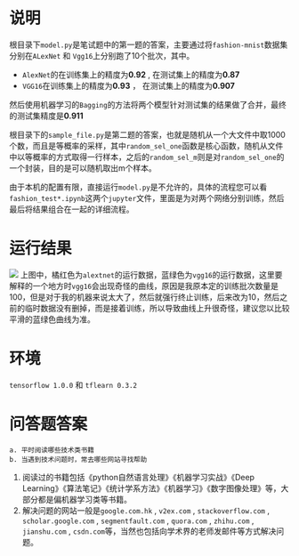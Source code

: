 # 说明
根目录下`model.py`是笔试题中的第一题的答案，主要通过将`fashion-mnist`数据集分别在`ALexNet` 和 `Vgg16`上分别跑了10个批次，其中。

- `AlexNet`的在训练集上的精度为**0.92** , 在测试集上的精度为**0.87** 
- `VGG16`在训练集上的精度为**0.93** ， 在测试集上的精度为**0.907**


然后使用机器学习的`Bagging`的方法将两个模型针对测试集的结果做了合并，最终的测试集精度是**0.911**

根目录下的`sample_file.py`是第二题的答案，也就是随机从一个大文件中取1000个数，而且是等概率的采样，其中`random_sel_one`函数是核心函数，随机从文件中以等概率的方式取得一行样本，之后的`random_sel_m`则是对`random_sel_one`的一个封装，目的是可以随机取出m个样本。

由于本机的配置有限，直接运行`model.py`是不允许的，具体的流程您可以看`fashion_test*.ipynb`这两个`jupyter`文件，里面是为对两个网络分别训练，然后最后将结果组合在一起的详细流程。

# 运行结果
![](https://ws4.sinaimg.cn/large/006tNc79gy1fkpp1epm6dj31kw0q97dj.jpg)
上图中，橘红色为`alextnet`的运行数据，蓝绿色为`vgg16`的运行数据，这里要解释的一个地方时`vgg16`会出现奇怪的曲线，原因是我原本定的训练批次数量是100，但是对于我的机器来说太大了，然后就强行终止训练，后来改为10，然后之前的临时数据没有删掉，而是接着训练，所以导致曲线上升很奇怪，建议您以比较平滑的蓝绿色曲线为准。

# 环境
`tensorflow 1.0.0` 和 `tflearn 0.3.2`

# 问答题答案
    a. 平时阅读哪些技术类书籍 
    b. 当遇到技术问题时，常去哪些网站寻找帮助

1. 阅读过的书籍包括《python自然语言处理》《机器学习实战》《Deep Learning》《算法笔记》《统计学系方法》《机器学习》《数字图像处理》等，大部分都是偏机器学习类等书籍。
2. 解决问题的网站一般是`google.com.hk` , `v2ex.com` , `stackoverflow.com` , `scholar.google.com` , `segmentfault.com` , `quora.com` , `zhihu.com` , `jianshu.com` , `csdn.com`等，当然也包括向学术界的老师发邮件等方式解决问题。
